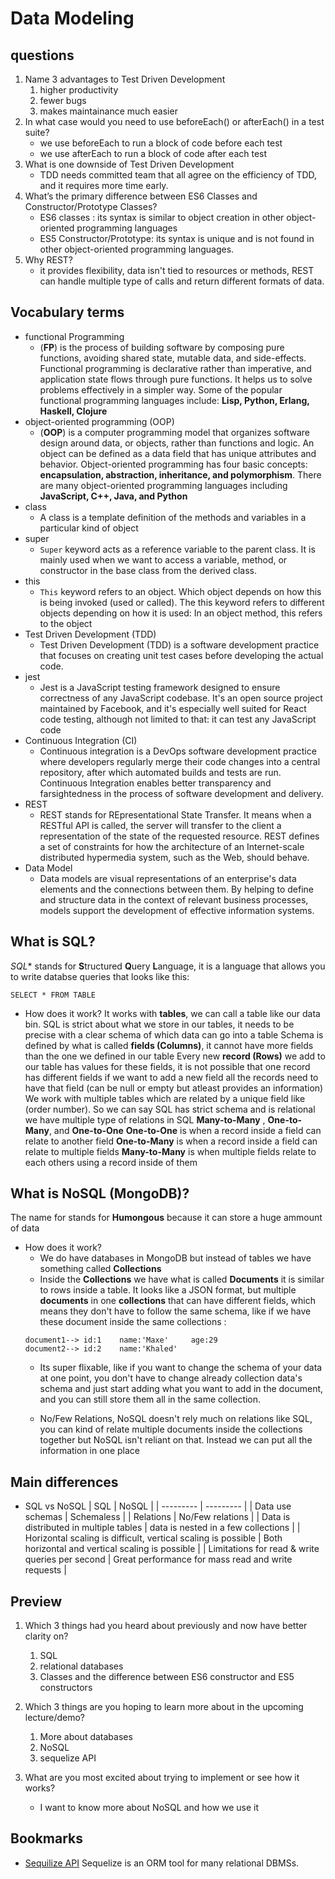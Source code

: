 # Data Modeling

## questions

1. Name 3 advantages to Test Driven Development
    1. higher productivity
    2. fewer bugs
    3. makes maintainance much easier
2. In what case would you need to use beforeEach() or afterEach() in a test suite?
    - we use beforeEach to run a block of code before each test
    - we use afterEach to run a block of code after each test
3. What is one downside of Test Driven Development
    - TDD needs committed team that all agree on the efficiency of TDD, and it requires more time early.
4. What’s the primary difference between ES6 Classes and Constructor/Prototype Classes?
    - ES6 classes : its syntax is similar to object creation in other object-oriented programming languages
    - ES5 Constructor/Prototype: its syntax is unique and is not found in other object-oriented programming languages.
5. Why REST?
    - it provides flexibility, data isn't tied to resources or methods, REST can handle multiple type of calls and return different formats of data.

## Vocabulary terms
- functional Programming
    - (**FP**) is the process of building software by composing pure functions, avoiding shared state, mutable data, and side-effects. Functional programming is declarative rather than imperative, and application state flows through pure functions. It helps us to solve problems effectively in a simpler way. Some of the popular functional programming languages include: **Lisp, Python, Erlang, Haskell, Clojure**
- object-oriented programming (OOP)
    - (**OOP**) is a computer programming model that organizes software design around data, or objects, rather than functions and logic. An object can be defined as a data field that has unique attributes and behavior. Object-oriented programming has four basic concepts: **encapsulation, abstraction, inheritance, and polymorphism**. There are many object-oriented programming languages including **JavaScript, C++, Java, and Python**
- class 
    - A class is a template definition of the methods and variables in a particular kind of object
- super
    -  `Super` keyword acts as a reference variable to the parent class. It is mainly used when we want to access a variable, method, or constructor in the base class from the derived class.
- this
    - `This` keyword refers to an object. Which object depends on how this is being invoked (used or called). The this keyword refers to different objects depending on how it is used: In an object method, this refers to the object
- Test Driven Development (TDD)
    - Test Driven Development (TDD) is a software development practice that focuses on creating unit test cases before developing the actual code.
- jest
    - Jest is a JavaScript testing framework designed to ensure correctness of any JavaScript codebase. It's an open source project maintained by Facebook, and it's especially well suited for React code testing, although not limited to that: it can test any JavaScript code
- Continuous Integration (CI)
    - Continuous integration is a DevOps software development practice where developers regularly merge their code changes into a central repository, after which automated builds and tests are run. Continuous Integration enables better transparency and farsightedness in the process of software development and delivery. 
- REST
    - REST stands for REpresentational State Transfer. It means when a RESTful API is called, the server will transfer to the client a representation of the state of the requested resource. REST defines a set of constraints for how the architecture of an Internet-scale distributed hypermedia system, such as the Web, should behave.
- Data Model
    - Data models are visual representations of an enterprise's data elements and the connections between them. By helping to define and structure data in the context of relevant business processes, models support the development of effective information systems.

## What is SQL?
*SQL** stands for **S**tructured **Q**uery **L**anguage, it is a language that allows you to write databse queries that looks like this:
```
SELECT * FROM TABLE
```
- How does it work?
     It works with **tables**, we can call a table like our data bin.
     SQL is strict about what we store in our tables, it needs to be precise with a clear schema of which data can go into a table
     Schema is defined by what is called **fields (Columns)**, it cannot have more fields than the one we defined in our table
     Every new **record (Rows)** we add to our table has values for these fields, it is not possible that one record has different fields if we want to add a new field all the records need to have that field (can be null or empty but atleast provides an information)
     We work with multiple tables which are related by a unique field like (order number). So we can say SQL has strict schema and is relational
     we have multiple type of relations in SQL **Many-to-Many** , **One-to-Many**, and **One-to-One** 
     **One-to-One** is when a record inside a field can relate to another field
     **One-to-Many** is when a record inside a field can relate to multiple fields
     **Many-to-Many** is when multiple fields relate to each others using a record inside of them



## What is NoSQL (MongoDB)?
The name for stands for **Humongous** because it can store a huge ammount of data
- How does it work?
    - We do have databases in MongoDB but instead of tables we have something called **Collections** <br/>
    - Inside the **Collections** we have what is called **Documents** it is similar to rows inside a table. It looks like a JSON format, but multiple   **documents** in one **collections** that can have different fields, which means they don't have to follow the same schema, like if we have these document inside the same collections :
    ```
    document1--> id:1    name:'Maxe'     age:29
    document2--> id:2    name:'Khaled'
     ```
    - Its super flixable, like if you want to change the schema of your data at one point, you don't have to change already collection data's schema and just start adding what you want to add in the document, and you can still store them all in the same collection.

    - No/Few Relations, NoSQL doesn't rely much on relations like SQL, you can kind of relate multiple documents inside the collections together but NoSQL isn't reliant on that. Instead we can put all the information in one place 

## Main differences
- SQL vs NoSQL
| SQL | NoSQL |
| --------- | --------- |
| Data use schemas | Schemaless |
| Relations | No/Few relations |
| Data is distributed in multiple tables | data is nested in a few collections |
| Horizontal scaling is difficult, vertical scaling is possible | Both horizontal and vertical scaling is possible |
| Limitations for read & write queries per second | Great performance for mass read and write requests |


## Preview
1. Which 3 things had you heard about previously and now have better clarity on?
    1. SQL
    2. relational databases
    3. Classes and the difference between ES6 constructor and ES5 constructors

2. Which 3 things are you hoping to learn more about in the upcoming lecture/demo?
    1. More about databases
    2. NoSQL
    3. sequelize API
3. What are you most excited about trying to implement or see how it works?
    - I want to know more about NoSQL and how we use it

## Bookmarks
- [Sequilize API](https://sequelize.org/master/)
Sequelize is an ORM tool for many relational DBMSs.
